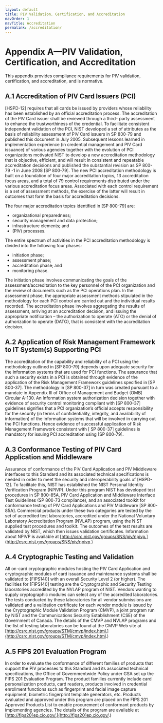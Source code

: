 ```yaml
---
layout: default
title: PIV Validation, Certification, and Accreditation
navOrder: 1
navTitle: Accreditation
permalink: /accreditation/
---
```

# Appendix A—PIV Validation, Certification, and Accreditation

This appendix provides compliance requirements for PIV validation, certification, and accreditation, and
is normative.

## A.1 Accreditation of PIV Card Issuers (PCI)

[HSPD-12] requires that all cards be issued by providers whose reliability has been established by an
official accreditation process. The accreditation of the PIV Card issuer shall be reviewed through a third-
party assessment to enhance the trustworthiness of the credential. To facilitate consistent independent
validation of the PCI, NIST developed a set of attributes as the basis of reliability assessment of PIV Card
issuers in SP 800-79 and published this document in July 2005. Subsequent lessons learned in
implementation experience (in credential management and PIV Card issuance) of various agencies
together with the evolution of PCI organizations motivated NIST to develop a new accreditation
methodology that is objective, efficient, and will result in consistent and repeatable accreditation
decisions and published the substantial revision as SP 800- 79 -1 in June 2008 [SP 800-79]. The new PCI
accreditation methodology is built on a foundation of four major accreditation topics, 13 accreditation
focus areas, and a total of 79 control requirements distributed under the various accreditation focus areas.
Associated with each control requirement is a set of assessment methods, the exercise of the latter will
result in outcomes that form the basis for accreditation decisions.

The four major accreditation topics identified in [SP 800-79] are:

- organizational preparedness;
- security management and data protection;
- infrastructure elements; and
- (PIV) processes.

The entire spectrum of activities in the PCI accreditation methodology is divided into the following four
phases:

- initiation phase;
- assessment phase;
- accreditation phase; and
- monitoring phase.

The initiation phase involves communicating the goals of the assessment/accreditation to the key
personnel of the PCI organization and the review of documents such as the PCI operations plan. In the
assessment phase, the appropriate assessment methods stipulated in the methodology for each PCI control
are carried out and the individual results recorded. The accreditation phase involves aggregating the
results of assessment, arriving at an accreditation decision, and issuing the appropriate notification – the
authorization to operate (ATO) or the denial of authorization to operate (DATO), that is consistent with
the accreditation decision.


## A.2 Application of Risk Management Framework to IT System(s) Supporting PCI

The accreditation of the capability and reliability of a PCI using the methodology outlined in [SP 800-79]
depends upon adequate security for the information systems that are used for PCI functions. The
assurance that such a security exists in a PCI is obtained through evidence of the application of the Risk
Management Framework guidelines specified in [SP 800-37]. The methodology in [SP 800-37] in turn
was created pursuant to a mandate in Appendix III of Office of Management and Budget (OMB) Circular
A-130. An Information system authorization decision together with evidence of security control
monitoring compliant with [SP 800-37] guidelines signifies that a PCI organization’s official accepts
responsibility for the security (in terms of confidentiality, integrity, and availability of information) of the
information systems that will be involved in carrying out the PCI functions. Hence evidence of
successful application of Risk Management Framework consistent with [ SP 800-37] guidelines is
mandatory for issuing PCI accreditation using [SP 800-79].

## A.3 Conformance Testing of PIV Card Application and Middleware

Assurance of conformance of the PIV Card Application and PIV Middleware interfaces to this Standard
and its associated technical specifications is needed in order to meet the security and interoperability
goals of [HSPD-12]. To facilitate this, NIST has established the NIST Personal Identity Verification
Program (NPIVP). Under this program NIST has developed test procedures in SP 800-85A, PIV Card
Application and Middleware Interface Test Guidelines (SP 800-73 compliance), and an associated toolkit
for conformance testing of PIV Card Applications and PIV Middleware [SP 800-85A]. Commercial
products under these two categories are tested by the set of accredited test laboratories, accredited under
the National Voluntary Laboratory Accreditation Program (NVLAP) program, using the NIST supplied
test procedures and toolkit. The outcomes of the test results are validated by NIST, which then issues
validation certificates. Information about NPIVP is available at
[http://csrc.nist.gov/groups/SNS/piv/npivp.](http://csrc.nist.gov/groups/SNS/piv/npivp.)

## A.4 Cryptographic Testing and Validation

All on-card cryptographic modules hosting the PIV Card Application and cryptographic modules of card
issuance and maintenance systems shall be validated to [FIPS140] with an overall Security Level 2 (or
higher). The facilities for [FIPS140] testing are the Cryptographic and Security Testing laboratories
accredited by the NVLAP program of NIST. Vendors wanting to supply cryptographic modules can
select any of the accredited laboratories. The tests conducted by these laboratories for all vendor
submissions are validated and a validation certificate for each vendor module is issued by the
Cryptographic Module Validation Program (CMVP), a joint program run by NIST and the
Communications Security Establishment (CSE) of the Government of Canada. The details of the CMVP
and NVLAP programs and the list of testing laboratories can be found at the CMVP Web site at
[http://csrc.nist.gov/groups/STM/cmvp/index.html.](http://csrc.nist.gov/groups/STM/cmvp/index.html.)

## A.5 FIPS 201 Evaluation Program

In order to evaluate the conformance of different families of products that support the PIV processes to
this Standard and its associated technical specifications, the Office of Governmentwide Policy under GSA
set up the FIPS 201 Evaluation Program. The product families currently include card personalization
products, card readers, products involved in credential enrollment functions such as fingerprint and facial
image capture equipment, biometric fingerprint template generators, etc. Products evaluated and
approved under this program are placed on the FIPS 201 Approved Products List to enable procurement
of conformant products by implementing agencies. The details of the program are available at
[http://fips201ep.cio.gov/.](http://fips201ep.cio.gov/.)


